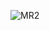 ![MR2](https://user-images.githubusercontent.com/8418700/155878724-05020d63-151e-49e2-8429-eb72dceb0ed2.png)
